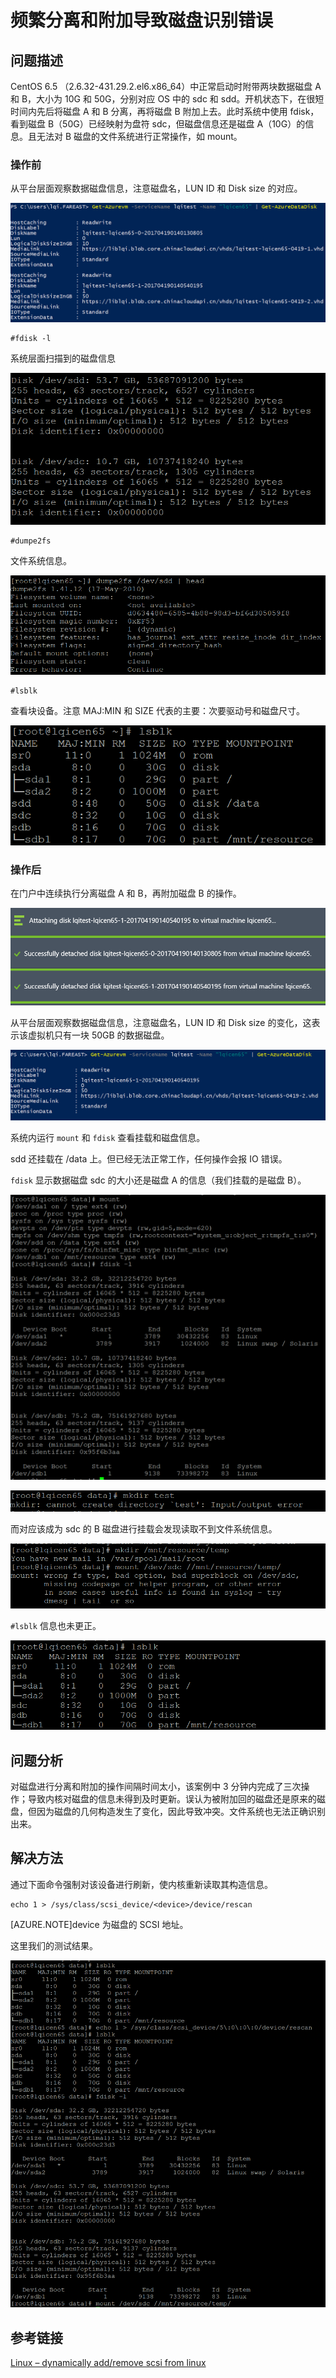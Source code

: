 <properties
    pageTitle="频繁分离和附加导致磁盘识别错误"
    description="如何解决 Linux（CentOS 6.5）频繁分离和附加磁盘导致识别错误的现象"
    service=""
    resource="virtualmachines"
    authors="Qi Li"
    displayOrder=""
    selfHelpType=""
    supportTopicIds=""
    productPesIds=""
    resourceTags="Virtual Machines, CentOS, Disk"
    cloudEnvironments="MoonCake" />
<tags
    ms.service="virtual-machines-aog"
    ms.date=""
    wacn.date="04/27/2017" />

# 频繁分离和附加导致磁盘识别错误

## **问题描述**

CentOS 6.5 （2.6.32-431.29.2.el6.x86_64）中正常启动时附带两块数据磁盘 A 和 B，大小为 10G 和 50G，分别对应 OS 中的 sdc 和 sdd。开机状态下，在很短时间内先后将磁盘 A 和 B 分离，再将磁盘 B 附加上去。此时系统中使用 fdisk，看到磁盘 B（50G）已经映射为盘符 sdc，但磁盘信息还是磁盘 A（10G）的信息。且无法对 B 磁盘的文件系统进行正常操作，如 mount。

### 操作前

从平台层面观察数据磁盘信息，注意磁盘名，LUN ID 和 Disk size 的对应。

![powershell-get-azurevm](./media/aog-virtual-machines-qa-attach-and-separate-disk-frequently-cause-recognition-error/powershell-get-azurevm.png)

    #fdisk -l

系统层面扫描到的磁盘信息

![cmd-fdisk](./media/aog-virtual-machines-qa-attach-and-separate-disk-frequently-cause-recognition-error/cmd-fdisk.png)

    #dumpe2fs

文件系统信息。

![cmd-dumpe2fs](./media/aog-virtual-machines-qa-attach-and-separate-disk-frequently-cause-recognition-error/cmd-dumpe2fs.png)

    #lsblk

查看块设备。注意 MAJ:MIN 和 SIZE 代表的主要：次要驱动号和磁盘尺寸。

![cmd-lsblk](./media/aog-virtual-machines-qa-attach-and-separate-disk-frequently-cause-recognition-error/cmd-lsblk.png)

### 操作后

在门户中连续执行分离磁盘 A 和 B，再附加磁盘 B 的操作。

![portal-message](./media/aog-virtual-machines-qa-attach-and-separate-disk-frequently-cause-recognition-error/portal-message.png)

从平台层面观察数据磁盘信息，注意磁盘名，LUN ID 和 Disk size 的变化，这表示该虚拟机只有一块 50GB 的数据磁盘。

![powershell-get-azurevm-2](./media/aog-virtual-machines-qa-attach-and-separate-disk-frequently-cause-recognition-error/powershell-get-azurevm-2.png)

系统内运行 `mount` 和 `fdisk` 查看挂载和磁盘信息。

sdd 还挂载在 /data 上。但已经无法正常工作，任何操作会报 IO 错误。

`fdisk` 显示数据磁盘 sdc 的大小还是磁盘 A 的信息（我们挂载的是磁盘 B）。

![cmd-mount](./media/aog-virtual-machines-qa-attach-and-separate-disk-frequently-cause-recognition-error/cmd-mount.png)

![cmd-mkdir](./media/aog-virtual-machines-qa-attach-and-separate-disk-frequently-cause-recognition-error/cmd-mkdir.png)

而对应该成为 sdc 的 B 磁盘进行挂载会发现读取不到文件系统信息。

![cmd-mkdir-2](./media/aog-virtual-machines-qa-attach-and-separate-disk-frequently-cause-recognition-error/cmd-mkdir-2.png)

`#lsblk` 信息也未更正。

![cmd-lsblk-2](./media/aog-virtual-machines-qa-attach-and-separate-disk-frequently-cause-recognition-error/cmd-lsblk-2.png)

## **问题分析**

对磁盘进行分离和附加的操作间隔时间太小，该案例中 3 分钟内完成了三次操作；导致内核对磁盘的信息未得到及时更新。误认为被附加回的磁盘还是原来的磁盘，但因为磁盘的几何构造发生了变化，因此导致冲突。文件系统也无法正确识别出来。

## **解决方法**

通过下面命令强制对该设备进行刷新，使内核重新读取其构造信息。

    echo 1 > /sys/class/scsi_device/<device>/device/rescan

[AZURE.NOTE]device 为磁盘的 SCSI 地址。

这里我们的测试结果。

![cmd-lsblk-3](./media/aog-virtual-machines-qa-attach-and-separate-disk-frequently-cause-recognition-error/cmd-lsblk-3.png)

## **参考链接**

[Linux – dynamically add/remove scsi from linux](http://unixadminschool.com/blog/2011/05/linux-dynamically-addremove-scsi-from-linux/)
